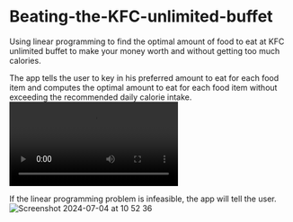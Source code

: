# Beating-the-KFC-unlimited-buffet
Using linear programming to find the optimal amount of food to eat at KFC unlimited buffet to make your money worth and without getting too much calories.

The app tells the user to key in his preferred amount to eat for each food item and computes the optimal amount to eat for each food item without exceeding the recommended daily calorie intake. 
<video src = "https://github.com/kelvinfoo123/Beating-the-KFC-unlimited-buffet/assets/112041340/5a00f4c7-4fd1-4a65-afdc-7c8ccab4f53b"></video>

If the linear programming problem is infeasible, the app will tell the user. 
![Screenshot 2024-07-04 at 10 52 36](https://github.com/kelvinfoo123/Beating-the-KFC-unlimited-buffet/assets/112041340/8b16a3b5-3018-453d-b8cf-da14cf4f52e5)




